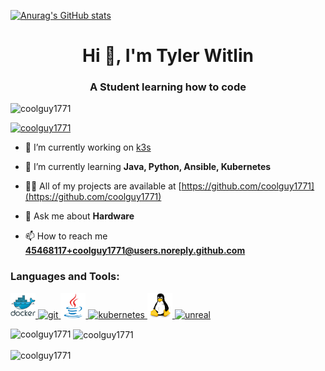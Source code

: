 [![Anurag's GitHub stats](https://github-readme-stats.vercel.app/api?username=coolguy1771)](https://github.com/anuraghazra/github-readme-stats)

<h1 align="center">Hi 👋, I'm Tyler Witlin</h1>
<h3 align="center">A Student learning how to code</h3>

<p align="left"> <img src="https://komarev.com/ghpvc/?username=coolguy1771&label=Profile%20views&color=0e75b6&style=flat" alt="coolguy1771" /> </p>

<p align="left"> <a href="https://github.com/ryo-ma/github-profile-trophy"><img src="https://github-profile-trophy.vercel.app/?username=coolguy1771" alt="coolguy1771" /></a> </p>

- 🔭 I’m currently working on [k3s](https://github.com/coolguy1771/k3s)

- 🌱 I’m currently learning **Java, Python, Ansible, Kubernetes**

- 👨‍💻 All of my projects are available at [https://github.com/coolguy1771](https://github.com/coolguy1771)

- 💬 Ask me about **Hardware**

- 📫 How to reach me **45468117+coolguy1771@users.noreply.github.com**


<h3 align="left">Languages and Tools:</h3>
<p align="left"> <a href="https://www.docker.com/" target="_blank"> <img src="https://raw.githubusercontent.com/devicons/devicon/master/icons/docker/docker-original-wordmark.svg" alt="docker" width="40" height="40"/> </a> <a href="https://git-scm.com/" target="_blank"> <img src="https://www.vectorlogo.zone/logos/git-scm/git-scm-icon.svg" alt="git" width="40" height="40"/> </a> <a href="https://www.java.com" target="_blank"> <img src="https://raw.githubusercontent.com/devicons/devicon/master/icons/java/java-original.svg" alt="java" width="40" height="40"/> </a> <a href="https://kubernetes.io" target="_blank"> <img src="https://www.vectorlogo.zone/logos/kubernetes/kubernetes-icon.svg" alt="kubernetes" width="40" height="40"/> </a> <a href="https://www.linux.org/" target="_blank"> <img src="https://raw.githubusercontent.com/devicons/devicon/master/icons/linux/linux-original.svg" alt="linux" width="40" height="40"/> </a> <a href="https://unrealengine.com/" target="_blank"> <img src="https://raw.githubusercontent.com/kenangundogan/fontisto/036b7eca71aab1bef8e6a0518f7329f13ed62f6b/icons/svg/brand/unreal-engine.svg" alt="unreal" width="40" height="40"/> </a> </p>

<p><img align="left" src="https://github-readme-stats.vercel.app/api/top-langs?username=coolguy1771&show_icons=true&locale=en&layout=compact" alt="coolguy1771" /></p>

<p>&nbsp;<img align="center" src="https://github-readme-stats.vercel.app/api?username=coolguy1771&show_icons=true&locale=en" alt="coolguy1771" /></p>

<p><img align="center" src="https://github-readme-streak-stats.herokuapp.com/?user=coolguy1771&" alt="coolguy1771" /></p>
